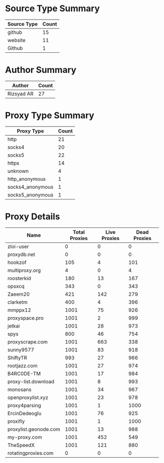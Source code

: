 # Source Type Summary

| Source Type | Count |
|-------------|-------|
| github | 15 |
| website | 11 |
| Github | 1 |


# Author Summary

| Author | Count |
|--------|-------|
| Rizsyad AR | 27 |


# Proxy Type Summary

| Proxy Type | Count |
|------------|-------|
| http | 21 |
| socks4 | 20 |
| socks5 | 22 |
| https | 14 |
| unknown | 4 |
| http_anonymous | 1 |
| socks4_anonymous | 1 |
| socks5_anonymous | 1 |


# Proxy Details

| Name | Total Proxies | Live Proxies | Dead Proxies |
|------|---------------|--------------|---------------|
| zloi-user | 0 | 0 | 0 |
| proxydb.net | 0 | 0 | 0 |
| hookzof | 105 | 4 | 101 |
| multiproxy.org | 4 | 0 | 4 |
| roosterkid | 180 | 13 | 167 |
| opsxcq | 343 | 0 | 343 |
| Zaeem20 | 421 | 142 | 279 |
| clarketm | 400 | 4 | 396 |
| mmppx12 | 1001 | 75 | 926 |
| proxyspace.pro | 1001 | 2 | 999 |
| jetkai | 1001 | 28 | 973 |
| spys | 800 | 46 | 754 |
| proxyscrape.com | 1001 | 663 | 338 |
| sunny9577 | 1001 | 83 | 918 |
| ShiftyTR | 993 | 27 | 966 |
| rootjazz.com | 1001 | 27 | 974 |
| B4RC0DE-TM | 1001 | 17 | 984 |
| proxy-list.download | 1001 | 8 | 993 |
| monosans | 1001 | 34 | 967 |
| openproxylist.xyz | 1001 | 23 | 978 |
| proxy4parsing | 1001 | 1 | 1000 |
| ErcinDedeoglu | 1001 | 76 | 925 |
| proxifly | 1001 | 1 | 1000 |
| proxylist.geonode.com | 1001 | 13 | 988 |
| my-proxy.com | 1001 | 452 | 549 |
| TheSpeedX | 1001 | 121 | 880 |
| rotatingproxies.com | 0 | 0 | 0 |
